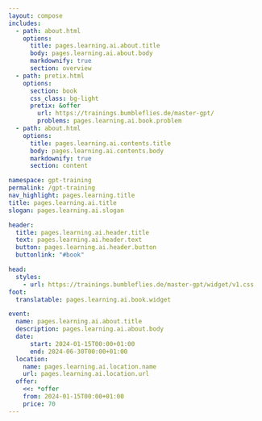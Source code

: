 ```yaml
---
layout: compose
includes:
  - path: about.html
    options:
      title: pages.learning.ai.about.title
      body: pages.learning.ai.about.body
      markdownify: true
      section: overview
  - path: pretix.html
    options:
      section: book
      css_class: bg-light
      pretix: &offer
        url: https://trainings.bumbleflies.de/master-gpt/
        problems: pages.learning.ai.book.problem
  - path: about.html
    options:
      title: pages.learning.ai.contents.title
      body: pages.learning.ai.contents.body
      markdownify: true
      section: content

namespace: gpt-training
permalink: /gpt-training
nav_highlight: pages.learning.title
title: pages.learning.ai.title
slogan: pages.learning.ai.slogan

header:
  title: pages.learning.ai.header.title
  text: pages.learning.ai.header.text
  button: pages.learning.ai.header.button
  buttonlink: "#book"

head:
  styles:
    - url: https://trainings.bumbleflies.de/master-gpt/widget/v1.css
foot:  
  translatable: pages.learning.ai.book.widget

event: 
  name: pages.learning.ai.about.title
  description: pages.learning.ai.about.body
  date:
      start: 2024-01-15T00:00+01:00
      end: 2024-06-30T00:00+01:00
  location:
    name: pages.learning.ai.location.name
    url: pages.learning.ai.location.url
  offer: 
    <<: *offer
    from: 2024-01-15T00:00+01:00
    price: 70
---
```

